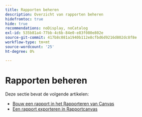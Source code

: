 ```yaml
---
title: Rapporten beheren
description: Overzicht van rapporten beheren
hidefromtoc: true
hide: true
recommendations: noDisplay, noCatalog
exl-id: 535b81a4-77bb-4c6b-84e0-e83f080e802e
source-git-commit: 417b8c081a1940b112e8cfbd6d9216d802dc8f8e
workflow-type: tm+mt
source-wordcount: '25'
ht-degree: 0%

---
```


# Rapporten beheren

Deze sectie bevat de volgende artikelen:

* [Bouw een rapport in het Rapporteren van Canvas](../../../reports-and-dashboards/reporting-canvas/manage-reports/build-report.md)
* [Een rapport exporteren in Rapportcanvas](../../../reports-and-dashboards/reporting-canvas/manage-reports/export-report.md)
